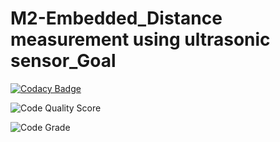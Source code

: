 # M2-Embedded_Distance measurement using ultrasonic sensor_Goal

[![Codacy Badge](https://app.codacy.com/project/badge/Grade/b1494a4725624c11b5108090b88ae7de)](https://www.codacy.com/gh/yuva28/M2-Embedded_Distancemeasurement_Goal/dashboard?utm_source=github.com&amp;utm_medium=referral&amp;utm_content=yuva28/M2-Embedded_Distancemeasurement_Goal&amp;utm_campaign=Badge_Grade)

![Code Quality Score](https://api.codiga.io/project/30266/score/svg)

![Code Grade](https://api.codiga.io/project/30266/status/svg)
